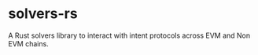 # solvers-rs
A Rust solvers library to interact with intent protocols across EVM and Non EVM chains.
